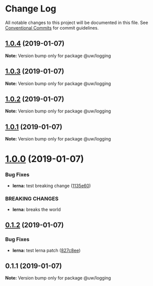# Change Log

All notable changes to this project will be documented in this file.
See [Conventional Commits](https://conventionalcommits.org) for commit guidelines.

## [1.0.4](https://github.com/srobinson/unicode-wiki/compare/@uw/logging@1.0.3...@uw/logging@1.0.4) (2019-01-07)

**Note:** Version bump only for package @uw/logging





## [1.0.3](https://github.com/srobinson/unicode-wiki/compare/@uw/logging@1.0.2...@uw/logging@1.0.3) (2019-01-07)

**Note:** Version bump only for package @uw/logging





## [1.0.2](https://github.com/srobinson/unicode-wiki/compare/@uw/logging@1.0.1...@uw/logging@1.0.2) (2019-01-07)

**Note:** Version bump only for package @uw/logging





## [1.0.1](https://github.com/srobinson/unicode-wiki/compare/@uw/logging@1.0.0...@uw/logging@1.0.1) (2019-01-07)

**Note:** Version bump only for package @uw/logging





# [1.0.0](https://github.com/srobinson/unicode-wiki/compare/@uw/logging@0.1.2...@uw/logging@1.0.0) (2019-01-07)


### Bug Fixes

* **lerna:** test breaking change ([1135e60](https://github.com/srobinson/unicode-wiki/commit/1135e60))


### BREAKING CHANGES

* **lerna:** breaks the world





## [0.1.2](https://github.com/srobinson/unicode-wiki/compare/@uw/logging@0.1.1...@uw/logging@0.1.2) (2019-01-07)


### Bug Fixes

* **lerna:** test lerna patch ([827c8ee](https://github.com/srobinson/unicode-wiki/commit/827c8ee))





## 0.1.1 (2019-01-07)

**Note:** Version bump only for package @uw/logging
